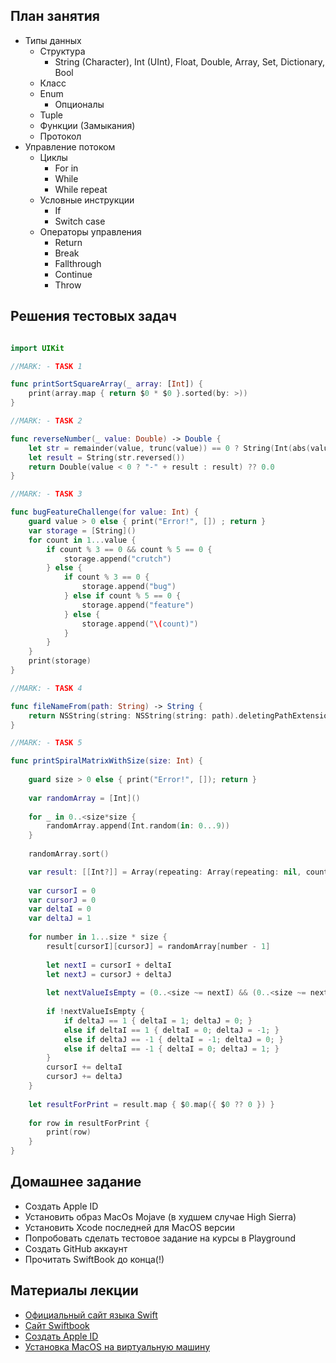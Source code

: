 ## План занятия

* Типы данных
    - Структура
        - String (Character), Int (UInt), Float, Double, Array, Set, Dictionary, Bool
    - Класс 
    - Enum
        - Опционалы
    - Tuple
    - Функции (Замыкания)
    - Протокол
* Управление потоком
    - Циклы
        - For in
        - While
        - While repeat
    - Условные инструкции
        - If
        - Switch case
    - Операторы управления
        - Return
        - Break
        - Fallthrough
        - Continue
        - Throw

## Решения тестовых задач

```swift

import UIKit

//MARK: - TASK 1

func printSortSquareArray(_ array: [Int]) {
    print(array.map { return $0 * $0 }.sorted(by: >))
}

//MARK: - TASK 2

func reverseNumber(_ value: Double) -> Double {
    let str = remainder(value, trunc(value)) == 0 ? String(Int(abs(value))) : String(abs(value))
    let result = String(str.reversed())
    return Double(value < 0 ? "-" + result : result) ?? 0.0
}

//MARK: - TASK 3

func bugFeatureChallenge(for value: Int) {
    guard value > 0 else { print("Error!", []) ; return }
    var storage = [String]()
    for count in 1...value {
        if count % 3 == 0 && count % 5 == 0 {
            storage.append("crutch")
        } else {
            if count % 3 == 0 {
                storage.append("bug")
            } else if count % 5 == 0 {
                storage.append("feature")
            } else {
                storage.append("\(count)")
            }
        }
    }
    print(storage)
}

//MARK: - TASK 4

func fileNameFrom(path: String) -> String {
    return NSString(string: NSString(string: path).deletingPathExtension).lastPathComponent
}

//MARK: - TASK 5

func printSpiralMatrixWithSize(size: Int) {
    
    guard size > 0 else { print("Error!", []); return }
    
    var randomArray = [Int]()
    
    for _ in 0..<size*size {
        randomArray.append(Int.random(in: 0...9))
    }
    
    randomArray.sort()

    var result: [[Int?]] = Array(repeating: Array(repeating: nil, count: size), count: size)
    
    var cursorI = 0
    var cursorJ = 0
    var deltaI = 0
    var deltaJ = 1
    
    for number in 1...size * size {
        result[cursorI][cursorJ] = randomArray[number - 1]
        
        let nextI = cursorI + deltaI
        let nextJ = cursorJ + deltaJ
        
        let nextValueIsEmpty = (0..<size ~= nextI) && (0..<size ~= nextJ) && (result[nextI][nextJ] == nil)
        
        if !nextValueIsEmpty {
            if deltaJ == 1 { deltaI = 1; deltaJ = 0; }
            else if deltaI == 1 { deltaI = 0; deltaJ = -1; }
            else if deltaJ == -1 { deltaI = -1; deltaJ = 0; }
            else if deltaI == -1 { deltaI = 0; deltaJ = 1; }
        }
        cursorI += deltaI
        cursorJ += deltaJ
    }
    
    let resultForPrint = result.map { $0.map({ $0 ?? 0 }) }
    
    for row in resultForPrint {
        print(row)
    }
}

```
## Домашнее задание

* Создать Apple ID
* Установить образ MacOs Mojave (в худшем случае High Sierra)
* Установить Xcode последней для MacOS версии
* Попробовать сделать тестовое задание на курсы в Playground
* Создать GitHub аккаунт
* Прочитать SwiftBook до конца(!)

## Материалы лекции

* [Официальный сайт языка Swift](https://swift.org)
* [Сайт Swiftbook](https://swiftbook.ru)
* [Создать Apple ID](https://appleid.apple.com/)
* [Установка MacOS на виртуальную машину](https://brofox86.github.io/macos-plus/ustanovka-macos-na-virtualnuyu-mashinu.html)

